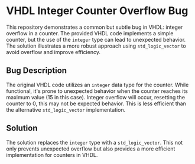 # VHDL Integer Counter Overflow Bug

This repository demonstrates a common but subtle bug in VHDL: integer overflow in a counter.  The provided VHDL code implements a simple counter, but the use of the `integer` type can lead to unexpected behavior.  The solution illustrates a more robust approach using `std_logic_vector` to avoid overflow and improve efficiency.

## Bug Description

The original VHDL code utilizes an `integer` data type for the counter. While functional, it's prone to unexpected behavior when the counter reaches its maximum value (15 in this case). Integer overflow will occur, resetting the counter to 0, this may not be expected behavior.  This is less efficient than the alternative `std_logic_vector` implementation.

## Solution

The solution replaces the `integer` type with a `std_logic_vector`. This not only prevents unexpected overflow but also provides a more efficient implementation for counters in VHDL.
